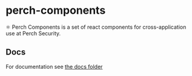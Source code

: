 # perch-components

⚛️ Perch Components is a set of react components for cross-application use at Perch Security.

## Docs

For documentation see [the docs folder](/docs)
